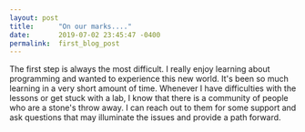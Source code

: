 ```yaml
---
layout: post
title:      "On our marks...."
date:       2019-07-02 23:45:47 -0400
permalink:  first_blog_post
---
```



The  first step is always the most difficult.   I really enjoy learning about programming and wanted to experience this new world. It's been so much learning in a very short amount of time.  Whenever I have difficulties with the lessons or get stuck with a lab, I know that there is a community of people who are a stone's throw away. I can reach out to them for some support and ask questions that may illuminate the issues and provide a path forward.
